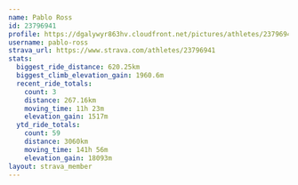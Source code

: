 ```yaml
---
name: Pablo Ross
id: 23796941
profile: https://dgalywyr863hv.cloudfront.net/pictures/athletes/23796941/14615399/1/large.jpg
username: pablo-ross
strava_url: https://www.strava.com/athletes/23796941
stats:
  biggest_ride_distance: 620.25km
  biggest_climb_elevation_gain: 1960.6m
  recent_ride_totals:
    count: 3
    distance: 267.16km
    moving_time: 11h 23m
    elevation_gain: 1517m
  ytd_ride_totals:
    count: 59
    distance: 3060km
    moving_time: 141h 56m
    elevation_gain: 18093m
layout: strava_member
--- 
```

